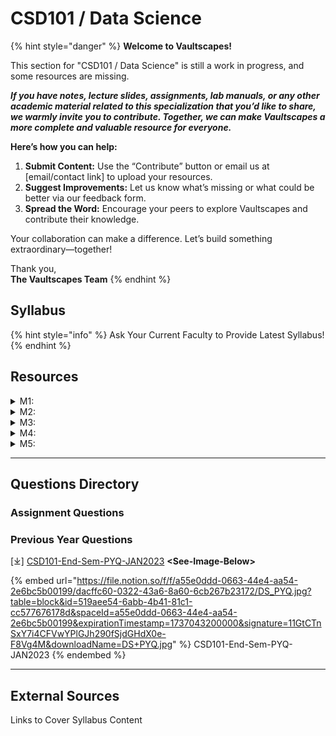 # CSD101 / Data Science

{% hint style="danger" %}
**Welcome to Vaultscapes!**

This section for "CSD101 / Data Science" is still a work in progress, and some resources are missing.

_**If you have notes, lecture slides, assignments, lab manuals, or any other academic material related to this specialization that you’d like to share, we warmly invite you to contribute. Together, we can make Vaultscapes a more complete and valuable resource for everyone.**_

**Here’s how you can help:**

1. **Submit Content:** Use the “Contribute” button or email us at \[email/contact link] to upload your resources.
2. **Suggest Improvements:** Let us know what’s missing or what could be better via our feedback form.
3. **Spread the Word:** Encourage your peers to explore Vaultscapes and contribute their knowledge.

Your collaboration can make a difference. Let’s build something extraordinary—together!

Thank you,\
**The Vaultscapes Team**
{% endhint %}

## Syllabus

{% hint style="info" %}
Ask Your Current Faculty to Provide Latest Syllabus!
{% endhint %}

## Resources

<details>

<summary>M1: </summary>

_**we warmly invite you to contribute**_

</details>

<details>

<summary>M2: </summary>

_**we warmly invite you to contribute**_

</details>

<details>

<summary>M3: </summary>

_**we warmly invite you to contribute**_

</details>

<details>

<summary>M4: </summary>

_**we warmly invite you to contribute**_

</details>

<details>

<summary>M5: </summary>

_**we warmly invite you to contribute**_

</details>

***

## Questions Directory

### Assignment Questions

### Previous Year Questions

\[⤓] [CSD101-End-Sem-PYQ-JAN2023](https://drive.google.com/file/d/1t82D7YRac0LXkTpSgKHfcLvie_kKQYNx/view?usp=drive_link) **\<See-Image-Below>**

{% embed url="https://file.notion.so/f/f/a55e0ddd-0663-44e4-aa54-2e6bc5b00199/dacffc60-0322-43a6-8a60-6cb267b23172/DS_PYQ.jpg?table=block&id=519aee54-6abb-4b41-81c1-cc577676178d&spaceId=a55e0ddd-0663-44e4-aa54-2e6bc5b00199&expirationTimestamp=1737043200000&signature=11GtCTnSxY7i4CFVwYPlGJh290fSjdGHdX0e-F8Vg4M&downloadName=DS+PYQ.jpg" %}
CSD101-End-Sem-PYQ-JAN2023
{% endembed %}

***

## External Sources

Links to Cover Syllabus Content
